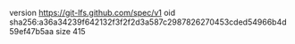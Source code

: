 version https://git-lfs.github.com/spec/v1
oid sha256:a36a34239f642132f3f2f2d3a587c2987826270453cded54966b4d59ef47b5aa
size 415
